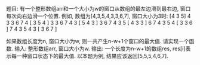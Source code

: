 题目:
有一个整形数组arr和一个大小为w的窗口从数组的最左边滑到最右边, 窗口每次向右边滑一个位置.
例如, 数组为[4,3,5,4,3,3,6,7], 窗口大小为3时:
[4 3 5] 4 3 3 6 7
4 [ 3 5 4 ] 3 3 6 7
4 3 [ 5 4 3 ] 3 6 7
4 3 5 [ 4 3 3 ] 6 7
4 3 5 4 [ 3 3 6 ] 7
4 3 5 4 3 [ 3 6 7 ]

如果数组长度为n, 窗口大小为w, 则一共产生n-w+1个窗口的最大值.
请实现一个函数.
输入: 整形数组arr, 窗口大小为w.
输出: 一个长度为n-w+1的数组res, res[i]表示每一种窗口状态下的最大值.
以本题为例, 结果应该返回[5,5,5,4,6,7].
